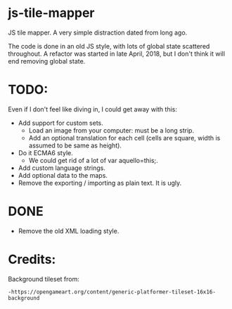 # js-tile-mapper

JS tile mapper. A very simple distraction dated from long ago.

The code is done in an old JS style, with lots of global state scattered throughout. A refactor was started in late April, 2018, but I don't think it will end removing global state.

# TODO: 

Even if I don't feel like diving in, I could get away with this:

- Add support for custom sets.
	- Load an image from your computer: must be a long strip.
	- Add an optional translation for each cell (cells are square, width is assumed to be same as height).
- Do it ECMA6 style.
	- We could get rid of a lot of var aquello=this;.
- Add custom language strings.
- Add optional data to the maps.
- Remove the exporting / importing as plain text. It is ugly.

# DONE 

- Remove the old XML loading style.

# Credits:

Background tileset from:

	-https://opengameart.org/content/generic-platformer-tileset-16x16-background
